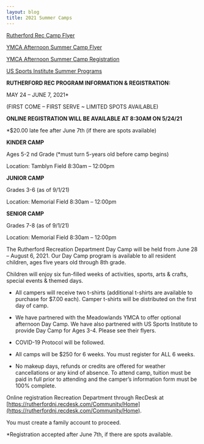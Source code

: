 ```yaml
---
layout: blog
title: 2021 Summer Camps
---
```


[Rutherford Rec Camp Flyer](https://storage.googleapis.com/static.rutherford-nj.com/recreation/2021%20summer%20camp%20flyer_.pdf)

[YMCA Afternoon Summer Camp Flyer](https://storage.googleapis.com/static.rutherford-nj.com/recreation/posts/Rutherford_Rec_Form.pdf)

[YMCA Afternoon Summer Camp Registration](https://www.meadowlandsymca.org/forms/neighbors-serving-neighbors/)

[US Sports Institute Summer Programs](https://storage.googleapis.com/static.rutherford-nj.com/recreation/posts/Rutherford%202021%20Summer%20Flyer.pdf)

**RUTHERFORD REC PROGRAM INFORMATION & REGISTRATION:**

MAY 24 – JUNE 7, 2021*

(FIRST COME – FIRST SERVE ~ LIMITED SPOTS AVAILABLE)

**ONLINE REGISTRATION WILL BE AVAILABLE AT 8:30AM ON 5/24/21**

*$20.00 late fee after June 7th (if there are spots available)


**KINDER CAMP**

Ages 5-2 nd Grade (*must turn 5-years old before camp begins)

Location: Tamblyn Field 8:30am – 12:00pm

**JUNIOR CAMP**

Grades 3-6 (as of 9/1/21)

Location: Memorial Field 8:30am – 12:00pm

**SENIOR CAMP**

Grades 7-8 (as of 9/1/21)

Location: Memorial Field 8:30am – 12:00pm


The Rutherford Recreation Department Day Camp will be held from June 28 – August 6, 2021. Our Day Camp program is available to all resident children, ages five years old through 8th grade. 

Children will enjoy six fun-filled weeks of activities, sports, arts & crafts, special events & themed days.

- All campers will receive two t-shirts (additional t-shirts are available to purchase for $7.00 each). Camper t-shirts will be distributed on the first day of camp.

- We have partnered with the Meadowlands YMCA to offer optional afternoon Day Camp. We have also partnered with US Sports Institute to provide Day Camp for Ages 3-4. Please
see their flyers.

- COVID-19 Protocol will be followed.

- All camps will be $250 for 6 weeks. You must register for ALL 6 weeks.

- No makeup days, refunds or credits are offered for weather cancellations or any kind of absence. To attend camp, tuition must be paid in full prior to attending and the camper’s information form must be 100% complete.

Online registration Recreation Department through RecDesk at
[https://rutherfordnj.recdesk.com/Community/Home](https://rutherfordnj.recdesk.com/Community/Home). 

You must create a family account to proceed.

*Registration accepted after June 7th, if there are spots available.
